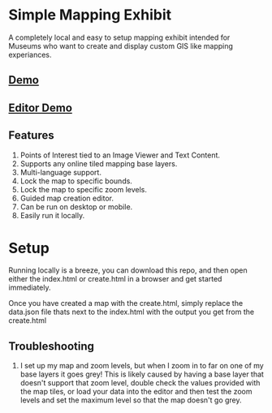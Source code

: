 # Simple Mapping Exhibit

A completely local and easy to setup mapping exhibit intended for Museums who want to create and display custom GIS like mapping experiances.

## [Demo](https://maps.averill.dev)

## [Editor Demo](https://maps.averill.dev/create.html)

## Features

1. Points of Interest tied to an Image Viewer and Text Content.
1. Supports any online tiled mapping base layers.
1. Multi-language support.
1. Lock the map to specific bounds.
1. Lock the map to specific zoom levels.
1. Guided map creation editor.
1. Can be run on desktop or mobile.
1. Easily run it locally.

# Setup

Running locally is a breeze, you can download this repo, and then open either the index.html or create.html in a browser and get started immediately.

Once you have created a map with the create.html, simply replace the data.json file thats next to the index.html with the output you get from the create.html

## Troubleshooting

1. I set up my map and zoom levels, but when I zoom in to far on one of my base layers it goes grey!
   This is likely caused by having a base layer that doesn't support that zoom level, double check the values provided with the map tiles, or load your data into the editor and then test the zoom levels and set the maximum level so that the map doesn't go grey.
